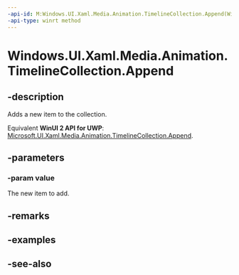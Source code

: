 ```yaml
---
-api-id: M:Windows.UI.Xaml.Media.Animation.TimelineCollection.Append(Windows.UI.Xaml.Media.Animation.Timeline)
-api-type: winrt method
---
```


<!-- Method syntax
public void Append(Windows.UI.Xaml.Media.Animation.Timeline value)
-->

# Windows.UI.Xaml.Media.Animation.TimelineCollection.Append

## -description
Adds a new item to the collection.

Equivalent **WinUI 2 API for UWP**: [Microsoft.UI.Xaml.Media.Animation.TimelineCollection.Append](/windows/winui/api/microsoft.ui.xaml.media.animation.timelinecollection.append).

## -parameters
### -param value
The new item to add.

## -remarks

## -examples

## -see-also
